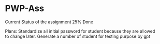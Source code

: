 # PWP-Ass
Current Status of the assignment 25% Done

Plans:
Standardize all initial password for student because they are allowed to change later.
Generate a number of student for testing purpose by gpt
